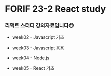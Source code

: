 # FORIF 23-2 React study

### 리액트 스터디 강의자료입니다🙃

- week02 - Javascript 기초

- week03 - Javascript 응용

- week04 - Node.js

- week05 - React 기초
